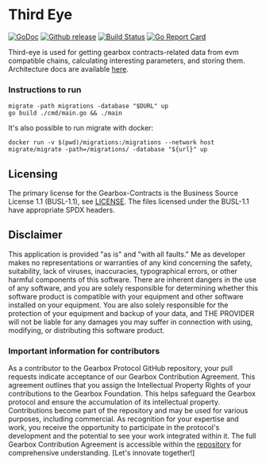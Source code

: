 # Third Eye

[![GoDoc][doc-img]][doc] [![Github release][release-img]][release] [![Build Status][ci-img]][ci]  [![Go Report Card][report-card-img]][report-card]

<!-- `[![Coverage Status][cov-img]][cov]` -->

Third-eye is used for getting gearbox contracts-related data from evm compatible chains, calculating interesting parameters, and storing them. Architecture docs are available [here](https://github.com/Gearbox-protocol/third-eye/blob/master/docs).

### Instructions to run
```
migrate -path migrations -database "$DURL" up
go build ./cmd/main.go && ./main
```

It's also possible to run migrate with docker:
```
docker run -v $(pwd)/migrations:/migrations --network host migrate/migrate -path=/migrations/ -database "${url}" up
```

## Licensing

The primary license for the Gearbox-Contracts is the Business Source License 1.1 (BUSL-1.1), see [LICENSE](https://github.com/Gearbox-protocol/third-eye/blob/master/LICENSE). The files licensed under the BUSL-1.1 have appropriate SPDX headers.

## Disclaimer

This application is provided "as is" and "with all faults." Me as developer makes no representations or
warranties of any kind concerning the safety, suitability, lack of viruses, inaccuracies, typographical
errors, or other harmful components of this software. There are inherent dangers in the use of any software,
and you are solely responsible for determining whether this software product is compatible with your equipment and
other software installed on your equipment. You are also solely responsible for the protection of your equipment
and backup of your data, and THE PROVIDER will not be liable for any damages you may suffer in connection with using,
modifying, or distributing this software product.



[doc-img]: http://img.shields.io/badge/GoDoc-Reference-blue.svg
[doc]: https://github.com/Gearbox-protocol/third-eye/blob/master/docs

[release-img]: https://img.shields.io/github/v/release/Gearbox-protocol/third-eye.svg
[release]: https://github.com/Gearbox-protocol/third-eye/releases

[ci-img]: https://github.com/Gearbox-protocol/third-eye/actions/workflows/go.yml/badge.svg
[ci]: https://github.com/Gearbox-protocol/third-eye/actions/workflows/go.yml

[cov-img]: https://codecov.io/gh/Gearbox-protocol/third-eye/branch/master/graph/badge.svg
[cov]: https://codecov.io/gh/Gearbox-protocol/third-eye/branch/master

[report-card-img]: https://goreportcard.com/badge/github.com/Gearbox-protocol/third-eye
[report-card]: https://goreportcard.com/report/github.com/Gearbox-protocol/third-eye



### Important information for contributors
As a contributor to the Gearbox Protocol GitHub repository, your pull requests indicate acceptance of our Gearbox Contribution Agreement. This agreement outlines that you assign the Intellectual Property Rights of your contributions to the Gearbox Foundation. This helps safeguard the Gearbox protocol and ensure the accumulation of its intellectual property. Contributions become part of the repository and may be used for various purposes, including commercial. As recognition for your expertise and work, you receive the opportunity to participate in the protocol's development and the potential to see your work integrated within it. The full Gearbox Contribution Agreement is accessible within the [repository](/ContributionAgreement) for comprehensive understanding. [Let's innovate together!]